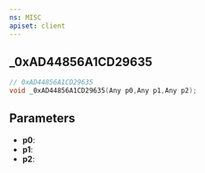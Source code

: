 ```yaml
---
ns: MISC
apiset: client
---
```

## _0xAD44856A1CD29635

```c
// 0xAD44856A1CD29635
void _0xAD44856A1CD29635(Any p0,Any p1,Any p2);
```


## Parameters
* **p0**:
* **p1**:
* **p2**:



